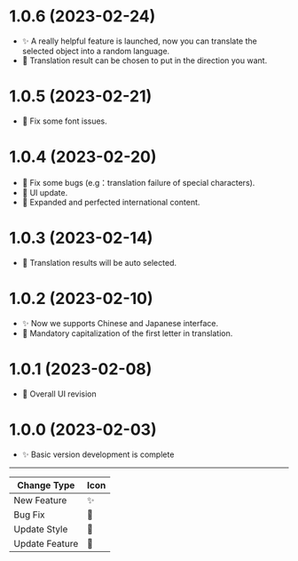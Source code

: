 # 1.0.6 (2023-02-24)

- ✨ A really helpful feature is launched, now you can translate the selected object into a random language.
- 🚧 Translation result can be chosen to put in the direction you want.

# 1.0.5 (2023-02-21)

- 🐛 Fix some font issues.

# 1.0.4 (2023-02-20)

- 🐛 Fix some bugs (e.g：translation failure of special characters).
- 💄 UI update.
- 🚧 Expanded and perfected international content.

# 1.0.3 (2023-02-14)

- 🚧 Translation results will be auto selected.

# 1.0.2 (2023-02-10)

- ✨ Now we supports Chinese and Japanese interface.
- 🚧 Mandatory capitalization of the first letter in translation.

# 1.0.1 (2023-02-08)

- 💄 Overall UI revision

# 1.0.0 (2023-02-03)

- ✨ Basic version development is complete

---

| Change Type    | Icon |
| -------------- | ---- |
| New Feature    | ✨   |
| Bug Fix        | 🐛   |
| Update Style   | 💄   |
| Update Feature | 🚧   |

